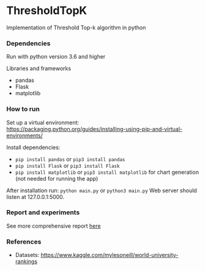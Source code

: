 # ThresholdTopK
Implementation of Threshold Top-k algorithm in python

### Dependencies
Run with python version 3.6 and higher

Libraries and frameworks
- pandas
- Flask
- matplotlib

### How to run

Set up a virtual environment: https://packaging.python.org/guides/installing-using-pip-and-virtual-environments/

Install dependencies:
- `pip install pandas` or `pip3 install pandas`
- `pip install Flask` or `pip3 install Flask`
- `pip install matplotlib` or `pip3 install matplotlib` for chart generation 
(not needed for running the app)

After installation run: `python main.py` or `python3 main.py` 
Web server should listen at 127.0.0.1:5000.

### Report and experiments
See more comprehensive report [here](./docs/report.pdf)

### References
- Datasets: https://www.kaggle.com/mylesoneill/world-university-rankings
